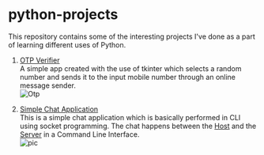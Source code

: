 # python-projects
This repository contains some of the interesting projects I've done as a part of learning different uses of Python.

1. [OTP Verifier](https://github.com/ArnabC27/python-projects/blob/main/otp-verifier.py) <br>
    A simple app created with the use of tkinter which selects a random number and sends it to the input mobile number through an online message sender.<br>![Otp](https://user-images.githubusercontent.com/70847577/117064791-4744ba80-ad44-11eb-845a-589fec249dde.png)

2. [Simple Chat Application](https://github.com/ArnabC27/python-projects/tree/main/chat-app) <br>
    This is a simple chat application which is basically performed in CLI using socket programming. The chat happens between the [Host](https://github.com/ArnabC27/python-projects/blob/main/chat-app/Host.py) and the [Server](https://github.com/ArnabC27/python-projects/blob/main/chat-app/Server.py) in a Command Line Interface.<br>
    ![pic](https://user-images.githubusercontent.com/70847577/117066148-00f05b00-ad46-11eb-917c-576f33ef79b5.png)

  
